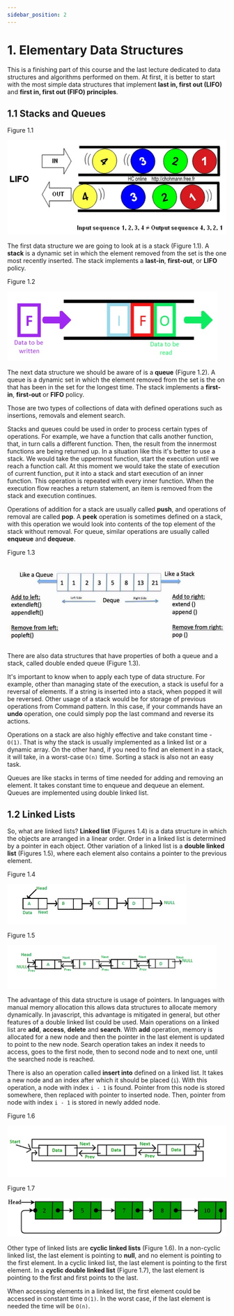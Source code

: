 ```yaml
---
sidebar_position: 2
---
```


# 1. Elementary Data Structures

This is a finishing part of this course and the last lecture dedicated to data structures and algorithms performed on them. At first, it is better to start with the most simple data structures that implement **last in, first out (LIFO)** and **first in, first out (FIFO) principles**.

## 1.1 Stacks and Queues

Figure 1.1

![LIFO.png](img/lifo.png)

The first data structure we are going to look at is a stack (Figure 1.1). A **stack** is a dynamic set in which the element removed from the set is the one most recently inserted. The stack implements a **last-in**, **first-out**, or **LIFO** policy.

Figure 1.2

![Stack](img/stack.jpg)

The next data structure we should be aware of is a **queue** (Figure 1.2). A queue is a dynamic set in which the element removed from the set is the on that has been in the set for the longest time. The stack implements a **first-in**, **first-out** or **FIFO** policy.

Those are two types of collections of data with defined operations such as insertions, removals and element search.

Stacks and queues could be used in order to process certain types of operations. For example, we have a function that calls another function, that, in turn calls a different function. Then, the result from the innermost functions are being returned up. In a situation like this it's better to use a stack. We would take the uppermost function, start the execution until we reach a function call. At this moment we would take the state of execution of current function, put it into a stack and start execution of an inner function. This operation is repeated with every inner function. When the execution flow reaches a return statement, an item is removed from the stack and execution continues.

Operations of addition for a stack are usually called **push**, and operations of removal are called **pop**. A **peek** operation is sometimes defined on a stack, with this operation we would look into contents of the top element of the stack without removal. For queue, similar operations are usually called **enqueue** and **dequeue**.

Figure 1.3

![Queue](img/queue.jpg)

There are also data structures that have properties of both a queue and a stack, called double ended queue (Figure 1.3).

It's important to know when to apply each type of data structure. For example, other than managing state of the execution, a stack is useful for a reversal of elements. If a string is inserted into a stack, when popped it will be reversed. Other usage of a stack would be for storage of previous operations from Command pattern. In this case, if your commands have an **undo** operation, one could simply pop the last command and reverse its actions.

Operations on a stack are also highly effective and take constant time - `O(1)`. That is why the stack is usually implemented as a linked list or a dynamic array. On the other hand, if you need to find an element in a stack, it will take, in a worst-case `O(n)` time. Sorting a stack is also not an easy task.

Queues are like stacks in terms of time needed for adding and removing an element. It takes constant time to enqueue and dequeue an element. Queues are implemented using double linked list.

## 1.2 Linked Lists

So, what are linked lists? **Linked list** (Figures 1.4) is a data structure in which the objects are arranged in a linear order. Order in a linked list is determined by a pointer in each object. Other variation of a linked list is a **double linked list** (Figures 1.5), where each element also contains a pointer to the previous element.

Figure 1.4

![Linked list](img/linked_list.jpg)

Figure 1.5

![Double linked list](img/double_linked_list.jpg)

The advantage of this data structure is usage of pointers. In languages with manual memory allocation this allows data structures to allocate memory dynamically. In javascript, this advantage is mitigated in general, but other features of a double linked list could be used. Main operations on a linked list are **add**, **access**, **delete** and **search**. With **add** operation, memory is allocated for a new node and then the pointer in the last element is updated to point to the new node. Search operation takes an index it needs to access, goes to the first node, then to second node and to next one, until the searched node is reached.

There is also an operation called **insert into** defined on a linked list. It takes a new node and an index after which it should be placed (`i`). With this operation, a node with index `i - 1` is found. Pointer from this node is stored somewhere, then replaced with pointer to inserted node. Then, pointer from node with index `i - 1` is stored in newly added node.

Figure 1.6

![Cyclic_linked list](img/cyclic_linked_list.jpg)

Figure 1.7

![Cyclic double linked list](img/cyclic_double_linked_list.jpg)

Other type of linked lists are **cyclic linked lists** (Figure 1.6). In a non-cyclic linked list, the last element is pointing to **null**, and no element is pointing to the first element. In a cyclic linked list, the last element is pointing to the first element. In a **cyclic double linked list** (Figure 1.7), the last element is pointing to the first and first points to the last.

When accessing elements in a linked list, the first element could be accessed in constant time `O(1)`. In the worst case, if the last element is needed the time will be `O(n)`.
